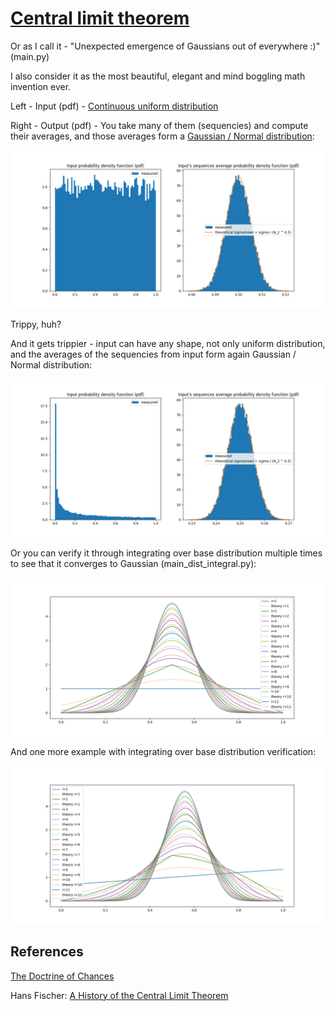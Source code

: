 # [Central limit theorem](https://en.wikipedia.org/wiki/Central_limit_theorem)

Or as I call it - "Unexpected emergence of Gaussians out of everywhere :)" (main.py)

I also consider it as the most beautiful, elegant and mind boggling math invention ever.

Left - Input (pdf) - [Continuous uniform distribution](https://en.wikipedia.org/wiki/Continuous_uniform_distribution)

Right - Output (pdf) - You take many of them (sequencies) and compute their averages, and those averages form a [Gaussian / Normal distribution](https://en.wikipedia.org/wiki/Normal_distribution):

![fig1](./images/example01.png)

Trippy, huh?

And it gets trippier - input can have any shape, not only uniform distribution, and the averages of the sequencies from input form again Gaussian / Normal distribution:

![fig2](./images/example02.png)

Or you can verify it through integrating over base distribution multiple times to see that it converges to Gaussian (main_dist_integral.py):

![fig3](./images/example03_dist_integ.png)

And one more example with integrating over base distribution verification:

![fig4](./images/example04_dist_integ.png)

## References

[The Doctrine of Chances](https://en.wikipedia.org/wiki/The_Doctrine_of_Chances)

Hans Fischer: [A History of the Central Limit Theorem](https://link.springer.com/book/10.1007/978-0-387-87857-7)
